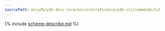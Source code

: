 ```yaml
---
sourcePath: en/ydb/ydb-docs-core/en/core/reference/ydb-cli/commands/scheme-describe.md
---
```

{% include [scheme-describe.md](_includes/scheme-describe.md) %}
